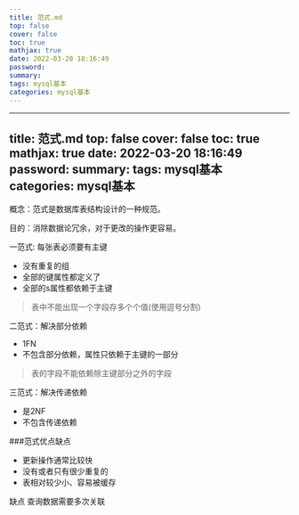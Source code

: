 ```yaml
---
title: 范式.md
top: false
cover: false
toc: true
mathjax: true
date: 2022-03-20 18:16:49
password:
summary:
tags: mysql基本
categories: mysql基本
---
```

---
title: 范式.md
top: false
cover: false
toc: true
mathjax: true
date: 2022-03-20 18:16:49
password:
summary:
tags: mysql基本
categories: mysql基本
---
概念：范式是数据库表结构设计的一种规范。

目的：消除数据论冗余，对于更改的操作更容易。

一范式: 每张表必须要有主键
- 没有重复的组
- 全部的键属性都定义了
- 全部的s属性都依赖于主键

>表中不能出现一个字段存多个个值(使用逗号分割)


二范式：解决部分依赖
- 1FN
- 不包含部分依赖，属性只依赖于主键的一部分
>表的字段不能依赖除主键部分之外的字段

三范式：解决传递依赖
- 是2NF
- 不包含传递依赖
>

###范式优点缺点

- 更新操作通常比较快
- 没有或者只有很少重复的
- 表相对较少小、容易被缓存



缺点
查询数据需要多次关联
